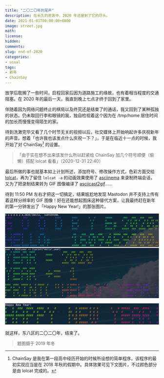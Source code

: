 ```yaml
---
title: "二〇二〇年的尾声"
description: 在长久的悲哀中，2020 年还是到了它的尽头。
date: 2021-01-01T00:00:00+0800
image: street.jpg
math: 
license: 
hidden: 
comments: 
slug: end-of-2020
categories:
- usual
tags:
- 新年
- ChainSay
---
```


放学后耽搁了一些时间，启程回家后因为道路施工的缘故，也有着相当程度的交通阻塞。在 2020 年的最后一天，我直到晚上七点才终于回到了家里。

伴随着因为网络问题终止的棋局以及终究还是结束了的通话，我又回到了某种孤独的状态。仍未取回行李和眼镜的我，独自检视着这个因为在 /tmp/home 居住时间的加长而慢慢变得陌生的家。

待到洗漱完毕又看了几个时节无关的视频以后，社交媒体上开始响起许多庆祝新年的声音。想着「也许我也该发点什么庆祝一下？」，于是在临近十一点的时候，我开始了对 ChainSay[^1] 的设置。

> 「由于实在想不出来该发什么所以赶紧给 ChainSay 加几个符号顺便（偷懒）搭配 lolcat 看看」（2020-12-31 22:40）

最后所做的事也就基本如上计划所述，添加符号、修改操作方式，色彩方面交给 [lolcat](https://github.com/busyloop/lolcat)，再为了留住 `lolcat -a` 的动画效果使用了 [asciinema](https://asciinema.org) 来录制终端会话，又为了把录制结果转为 GIF 图像编译了 [asciicast2gif](https://github.com/asciinema/asciicast2gif)……

待到 11:50 PM 左右才把这一切搞定，结果尴尬地发现 Mastodon 并不支持上传有着这样分辨率的 GIF 图像！好在还能想起图床这种替代方案，让我最终赶在新年的第一分钟发出了「Happy New Year!」的那张图片。

![「风格 1」，其中「1609459200」为 UNIX 时间的 2021 年 1 月 1 日 0 时 0 分。](new-year-style1.png)
![「风格 2」，为 Python 3 代码，不过因为 ChainSay 的缘故转成了大写有点怪怪的……](new-year-style2.png)

![Happy New Year!](new-year.png)

就这样，东八区的二〇二〇年，结束了。



> 题图摄于 2019 年冬



[^1]: ChainSay 是我在第一段高中经历开始的时候所设想的简单程序，该程序的最初实现应当是在 2018 年秋的假期中。具体效果可见下文图片，不过颜色部分是由 lolcat 完成的。
